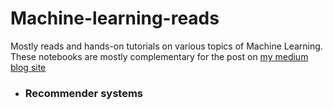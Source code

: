 # Machine-learning-reads

Mostly reads and hands-on tutorials on various topics of Machine Learning. These notebooks are mostly complementary for the post on [my medium blog site](https://alexandr-nixon.medium.com/)

* ### Recommender systems


